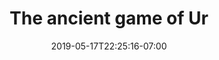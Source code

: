 ---
weight: 10
date: "2019-05-17T22:25:16-07:00"
title: "The ancient game of Ur"
image: "game_of_ur.png"
color: "#ffffff"
buttons:
  - i18n: view
    url: "https://evilc00kie.itch.io/the-ancient-game-of-ur"
  - i18n: code 
    url: "https://github.com/Dark-Energy-Studios/gwj42"
---